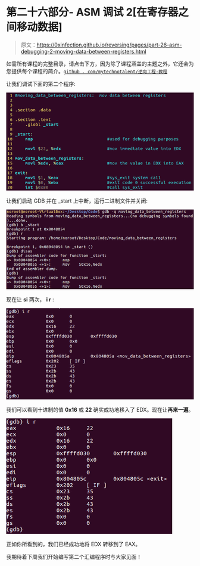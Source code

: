 # 第二十六部分- ASM 调试 2[在寄存器之间移动数据]

> 原文：<https://0xinfection.github.io/reversing/pages/part-26-asm-debugging-2-moving-data-between-registers.html>

如需所有课程的完整目录，请点击下方，因为除了课程涵盖的主题之外，它还会为您提供每个课程的简介。[`github . com/mytechnotalent/逆向工程-教程`](https://github.com/mytechnotalent/Reverse-Engineering-Tutorial)

让我们调试下面的第二个程序:

![](img/116b8c5b2cb8b8520b189da2ad71129d.png)

让我们启动 GDB 并在 _start 上中断，运行二进制文件并关闭:

![](img/90a5acce7749a91592c9dc787fb9e913.png)

现在让 **si** 两次， **i r** :

![](img/a6f7db63030a43c5b71914f15e86cbef.png)

我们可以看到十进制的值 **0x16** 或 **22** 确实成功地移入了 EDX。现在让**再来一遍**。

![](img/d3e32b686c651cb85a608765756c47fc.png)

正如你所看到的，我们已经成功地将 EDX 转移到了 EAX。

我期待着下周我们开始编写第二个汇编程序时与大家见面！